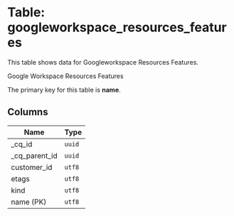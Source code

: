 # Table: googleworkspace_resources_features

This table shows data for Googleworkspace Resources Features.

Google Workspace Resources Features

The primary key for this table is **name**.

## Columns

| Name          | Type          |
| ------------- | ------------- |
|_cq_id|`uuid`|
|_cq_parent_id|`uuid`|
|customer_id|`utf8`|
|etags|`utf8`|
|kind|`utf8`|
|name (PK)|`utf8`|
